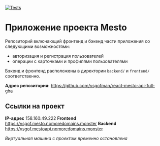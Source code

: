 [![Tests](https://github.com/yandex-praktikum/react-mesto-api-full-gha/actions/workflows/tests.yml/badge.svg)](https://github.com/yandex-praktikum/react-mesto-api-full-gha/actions/workflows/tests.yml)
# Приложение проекта Mesto

Репозиторий включающий фронтенд и бэкенд части приложения со следующими возможностями: 
- авторизация и регистрация пользователей  
- операции с карточками и профилями пользователями  

Бэкенд и фронтенд расположены в директории `backend/` и `frontend/` соответственно. 

**Адрес репозитория:** https://github.com/vsgofman/react-mesto-api-full-gha

## Ссылки на проект

**IP-адрес** 158.160.49.222
**Frontend** https://vsgof.mesto.nomoredomains.monster
**Backend** https://vsgof.mestoapi.nomoredomains.monster

_Виртуальная машина с проектом временно остановлена_

